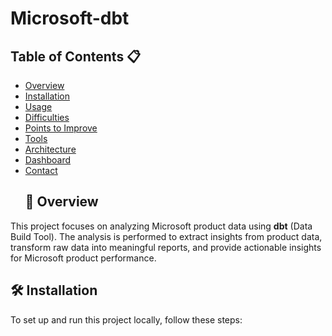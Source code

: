 # Microsoft-dbt

## Table of Contents 📋
- [Overview](#overview)
- [Installation](#installation)
- [Usage](#usage)
- [Difficulties](#difficulties)
- [Points to Improve](#points-to-improve)
- [Tools](#tools)
- [Architecture](#architecture)
- [Dashboard](#dashboard)
- [Contact](#contact)
  ## 🚀 Overview
This project focuses on analyzing Microsoft product data using **dbt** (Data Build Tool). The analysis is performed to extract insights from product data, transform raw data into meaningful reports, and provide actionable insights for Microsoft product performance.
## 🛠️ Installation
To set up and run this project locally, follow these steps:
